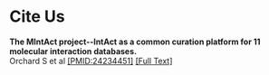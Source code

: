 # Cite Us

**The MIntAct project--IntAct as a common curation platform for 11 molecular interaction databases.**  
Orchard S et al [\[PMID:24234451\]](http://europepmc.org/abstract/MED/24234451) [\[Full Text\]](http://nar.oxfordjournals.org/content/42/D1/D358)

